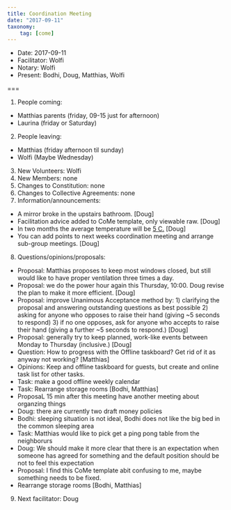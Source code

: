 ```yaml
---
title: Coordination Meeting
date: "2017-09-11"
taxonomy:
    tag: [come]
---
```


- Date: 2017-09-11
- Facilitator: Wolfi
- Notary: Wolfi
- Present: Bodhi, Doug, Matthias, Wolfi

===

1. People coming:
  - Matthias parents (friday, 09-15 just for afternoon)
  - Laurina (friday or Saturday)
2. People leaving:
  - Matthias (friday afternoon til sunday)
  - Wolfi (Maybe Wednesday)
3. New Volunteers: Wolfi
4. New Members: none
5. Changes to Constitution: none
6. Changes to Collective Agreements: none
7. Information/announcements:
  - A mirror broke in the upstairs bathroom. [Doug]
  - Facilitation advice added to CoMe template, only viewable raw. [Doug]
  - In two months the average temperature will be [5 C.](https://weatherspark.com/y/73665/Average-Weather-in-Wurzen-Germany-Year-Round) [Doug]
  - You can add points to next weeks coordination meeting and arrange sub-group meetings. [Doug]
8. Questions/opinions/proposals:
  - Proposal: Matthias proposes to keep most windows closed, but still would like to have proper ventilation three times a day.
  - Proposal: we do the power hour again this Thursday, 10:00. Doug revise the plan to make it more efficient. [Doug]
  - Proposal: improve Unanimous Acceptance method by: 1) clarifying the proposal and answering outstanding questions as best possible 2) asking for anyone who opposes to raise their hand (giving ~5 seconds to respond) 3) if no one opposes, ask for anyone who accepts to raise their hand (giving a further ~5 seconds to respond.) [Doug]
  - Proposal: generally try to keep planned, work-like events between Monday to Thursday (inclusive.) [Doug]
  - Question: How to progress with the Offline taskboard? Get rid of it as anyway not working? [Matthias]
  - Opinions: Keep and offline taskboard for guests, but create and online task list for other tasks.
  - Task: make a good offline weekly calendar
  - Task: Rearrange storage rooms [Bodhi, Matthias]
  - ProposaL 15 min after this meeting have another meeting about organzing things
  - Doug: there are currently two draft money policies
  - Bodhi: sleeping situation is not ideal, Bodhi does not like the big bed in the common sleeping area
  - Task: Matthias would like to pick get a ping pong table from the neighborurs
  - Doug: We should make it more clear that there is an expectation when someone has agreed for something and the default position should be not to feel this expectation
  - Proposal: I find this CoMe template abit confusing to me, maybe something needs to be fixed.
  - Rearrange storage rooms [Bodhi, Matthias]
9. Next facilitator: Doug
